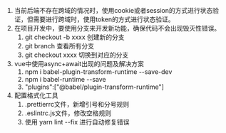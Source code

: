 1. 当前后端不存在跨域的情况时，使用cookie或者session的方式进行状态验证，但需要进行跨域时，使用token的方式进行状态验证。
2. 在项目开发中，要使用分支来开发新功能，确保代码不会出现毁灭性错误。
   1. git checkout -b xxxx 创建新的分支
   2. git branch 查看所有分支
   3. git checkout xxxx 切换到对应的分支
3. vue中使用async+await出现的问题及解决方案
   1. npm i babel-plugin-transform-runtime --save-dev
   2. npm i babel-runtime --save
   3. "plugins":["@babel/plugin-transform-runtime"]
4. 配置格式化工具
   1. .prettierrc文件，新增引号和分号规则
   2. .eslintrc.js文件，修改空格规则
   3. 使用 yarn lint --fix 进行自动修复错误